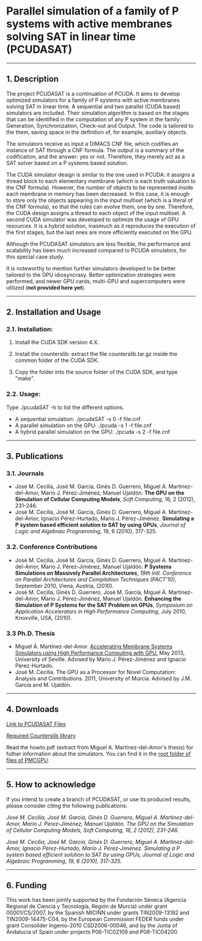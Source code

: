 # Parallel simulation of a family of P systems with active membranes solving SAT in linear time (PCUDASAT) #

----------
## 1. Description ##

The project PCUDASAT is a continuation of PCUDA. It aims to develop optimized simulators for a family of P systems with active membranes solving SAT in linear time. A sequential and two parallel (CUDA based) simulators are included. Their simulation algorithm is based on the stages that can be identified in the computation of any P system in the family: Generation, Synchronization, Check-out and Output. The code is tailored to the them, saving space in the definition of, for example, auxiliary objects.

The simulators receive as input a DIMACS CNF file, which codifies an instance of SAT through a CNF formula. The output is a summary of the codification, and the answer: yes or not. Therefore, they merely act as a SAT solver based on a P systems based solution. 

The CUDA simulator design is similar to the one used in PCUDA: it assigns a thread block to each elementary membrane (which is each truth valuation to the CNF formula). However, the number of objects to be represented inside each membrane in memory has been decreased. In this case, it is enough to store only the objects appearing in the input multiset (which is a literal of the CNF formula), so that the rules can evolve them, one by one. Therefore, the CUDA design assigns a thread to each object of the input multiset.
A second CUDA simulator was developed to optimize the usage of GPU resources. It is a hybrid solution, inasmuch as it reproduces the execution of the first stages, but the last ones are more efficiently executed on the GPU.

Although the PCUDASAT simulators are less flexible, the performance and scalability has been much increased compared to PCUDA simulators, for this special case study.

It is noteworthy to mention further simulators developed to be better tailored to the GPU idiosyncrasy. Better optimization strategies were performed, and newer GPU cards, multi-GPU and supercomputers were utilized (**not provided here yet**).

----------
## 2. Installation and Usage ##

### 2.1. Installation: 

  1. Install the CUDA SDK version 4.X.

  2. Install the counterslib: extract the file counterslib.tar.gz inside the common folder of the CUDA SDK.

  3. Copy the folder into the source folder of the CUDA SDK, and type "make".

### 2.2. Usage:

Type ./pcudaSAT -h to list the different options.
  * A sequential simulation: ./pcudaSAT -s 0 -f file.cnf
  * A parallel simulation on the GPU: ./pcuda -s 1 -f file.cnf
  * A hybrid parallel simulation on the GPU: ./pcuda -s 2 -f file.cnf

----------
## 3. Publications ##

### 3.1. Journals ###

* José M. Cecilia, José M. García, Ginés D. Guerrero, Miguel A. Martínez-del-Amor, Mario J. Pérez-Jiménez, Manuel Ujaldón. **The GPU on the Simulation of Cellular Computing Models**, *Soft Computing*, 16, 2 (2012), 231-246.
* José M. Cecilia, José M. García, Ginés D. Guerrero, Miguel A. Martínez-del-Amor, Ignacio Pérez-Hurtado, Mario J. Pérez-Jiménez. **Simulating a P system based efficient solution to SAT by using GPUs**, *Journal of Logic and Algebraic Programming*, 19, 6 (2010), 317-325.

### 3.2. Conference Contributions ###

* José M. Cecilia, José M. García, Ginés D. Guerrero, Miguel A. Martínez-del-Amor, Mario J. Pérez-Jiménez, Manuel Ujaldón. **P Systems Simulations on Massively Parallel Architectures**, *19th Intl. Conference on Parallel Architectures and Compilation Techniques (PACT'10)*, September 2010, Viena, Austria, (2010).
* José M. Cecilia, Ginés D. Guerrero, José M. García, Miguel Á. Martínez-del-Amor, Mario J. Pérez-Jiménez, Manuel Ujaldón. **Enhancing the Simulation of P Systems for the SAT Problem on GPUs**, *Symposium on Application Accelerators in High Performance Computing*, July 2010, Knoxville, USA, (2010).

### 3.3 Ph.D. Thesis ###

* Miguel Á. Martínez-del-Amor. [Accelerating Membrane Systems Simulators using High Performance Computing with GPU.](http://www.cs.us.es/~mdelamor/research.html#thesis) May 2013, University of Seville. Advised by Mario J. Pérez-Jiménez and Ignacio Pérez-Hurtado.
* José M. Cecilia. The GPU as a Processor for Novel Computation: Analysis and Contributions. 2011, University of Murcia. Advised by J.M. García and M. Ujaldón.

----------
## 4. Downloads ##

[Link to PCUDASAT Files](http://sourceforge.net/projects/pmcgpu/files/PCUDASAT/)

[Required Counterslib library](http://sourceforge.net/projects/pmcgpu/files/counterslib)

Read the howto.pdf (extract from Miguel A. Martínez-del-Amor's thesis) for futher information about the simulators. You can find it in the [root folder of files of PMCGPU](http://sourceforge.net/projects/pmcgpu/files).

----------
## 5. How to acknowledge ##

If you intend to create a branch of PCUDASAT, or use its produced results, please consider citing the following publications:

*José M. Cecilia, José M. García, Ginés D. Guerrero, Miguel A. Martínez-del-Amor, Mario J. Pérez-Jiménez, Manuel Ujaldón. The GPU on the Simulation of Cellular Computing Models, Soft Computing, 16, 2 (2012), 231-246.*

*José M. Cecilia, José M. García, Ginés D. Guerrero, Miguel A. Martínez-del-Amor, Ignacio Pérez-Hurtado, Mario J. Pérez-Jiménez. Simulating a P system based efficient solution to SAT by using GPUs, Journal of Logic and Algebraic Programming, 19, 6 (2010), 317-325.*

----------
## 6. Funding ##

This work has been jointly supported by the Fundación Séneca (Agencia Regional de Ciencia y Tecnología,
Región de Murcia) under grant 00001/CS/2007, by the Spanish MICINN under grants TIN2009-13192 and TIN2009-14475-C04, by the European Commission FEDER funds under grant Consolider Ingenio-2010 CSD2006-00046, and by the Junta of Andalucia of Spain under projects P06-TIC02109 and P08-TIC04200. 
